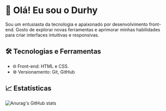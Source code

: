 # 👋 Olá! Eu sou o Durhy

Sou um entusiasta da tecnologia e apaixonado por desenvolvimento front-end. Gosto de explorar novas ferramentas e aprimorar minhas habilidades para criar interfaces intuitivas e responsivas.

## 🛠️ Tecnologias e Ferramentas
- 🌐 Front-end: HTML e CSS.
- ⚙️ Versionamento: Git, GitHub

## 📈 Estatísticas
![Anurag's GitHub stats](https://github-readme-stats.vercel.app/api?username=gmrstack&show_icons=true&theme=transparent)
